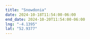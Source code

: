 ```yaml
---
title: "Snowdonia"
date: 2024-10-18T11:54:00-06:00
end_date: 2024-10-20T11:54:00-06:00
lng: "-4.1395"
lat: "52.9377"
---
```


